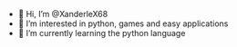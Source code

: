 - 👋 Hi, I’m @XanderleX68
- 👀 I’m interested in python, games and easy applications 
- 🌱 I’m currently learning the python language

<!---
XanderleX68/XanderleX68 is a ✨ special ✨ repository because its `README.md` (this file) appears on your GitHub profile.
You can click the Preview link to take a look at your changes.
--->
